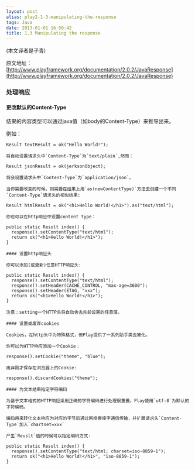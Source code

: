 ```yaml
---
layout: post
alias: play2-1-3-manipulating-the-response
tags: Java
date: 2013-01-01 16:50:42
title: 1.3 Manipulating the response
---
```


(本文译者是子青)

原文地址：[http://www.playframework.org/documentation/2.0.2/JavaResponse](http://www.playframework.org/documentation/2.0.2/JavaResponse)

### 处理响应

#### 更改默认的Content-Type

结果的内容类型可以通过java值（如body的Content-Type）来推导出来。

例如：

    Result textResult = ok("Hello World!");

    将自动设置请求头中`Content-Type`为`text/plain`,然而：

    Result jsonResult = ok(jerksonObject);

    将会设置请求头中`Content-Type`为`application/json`。

    当你需要改变的时候，则需要在结果上用`as(newContentType)`方法去创建一个不同`Content-Type`请求头的相似结果:

    Result htmlResult = ok("<h1>Hello World!</h1>").as("text/html");

    你也可以在http响应中设置content type：

    public static Result index() {
      response().setContentType("text/html");
      return ok("<h1>Hello World!</h1>");
    }

    #### 设置http响应头

    你可以添加(或更新)任意HTTP响应头:

    public static Result index() {
      response().setContentType("text/html");
      response().setHeader(CACHE_CONTROL, "max-age=3600");
      response().setHeader(ETAG, "xxx");
      return ok("<h1>Hello World!</h1>");
    }

    注意：setting一个HTTP头将自动舍去先前设置的任意值。

    #### 设置或废弃cookies

    Cookies，在http头中为特殊格式，但Play提供了一系列助手类去简化。

    你可以为HTTP响应添加一个Cookie：

    response().setCookie("theme", "blue");

    废弃刚才保存在浏览器上的Cookie:

    response().discardCookies("theme");

    #### 为文本结果指定字符编码

    为基于文本格式的HTTP响应采用正确的字符编码进行处理很重要。Play使用`utf-8`为默认的字符编码。

    编码用来转化文本响应为对应的字节后通过网络套接字通信传输，并扩展请求头`Content-Type`加入`chartset=xxx`

    产生`Reuslt`值的时候可以指定编码方式:

    public static Result index() {
      response().setContentType("text/html; charset=iso-8859-1");
      return ok("<h1>Hello World!</h1>", "iso-8859-1");
    }
